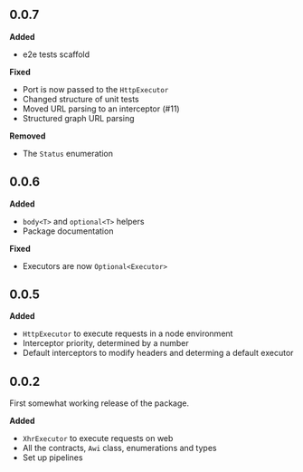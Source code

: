 
## 0.0.7

**Added**

* e2e tests scaffold

**Fixed**

* Port is now passed to the `HttpExecutor`
* Changed structure of unit tests
* Moved URL parsing to an interceptor (#11)
* Structured graph URL parsing

**Removed**

* The `Status` enumeration

## 0.0.6

**Added**

* `body<T>` and `optional<T>` helpers
* Package documentation

**Fixed**

* Executors are now `Optional<Executor>`

## 0.0.5

**Added**

* `HttpExecutor` to execute requests in a node environment
* Interceptor priority, determined by a number
* Default interceptors to modify headers and determing a default executor

## 0.0.2

First somewhat working release of the package.

**Added**

* `XhrExecutor` to execute requests on web
* All the contracts, `Awi` class, enumerations and types
* Set up pipelines
